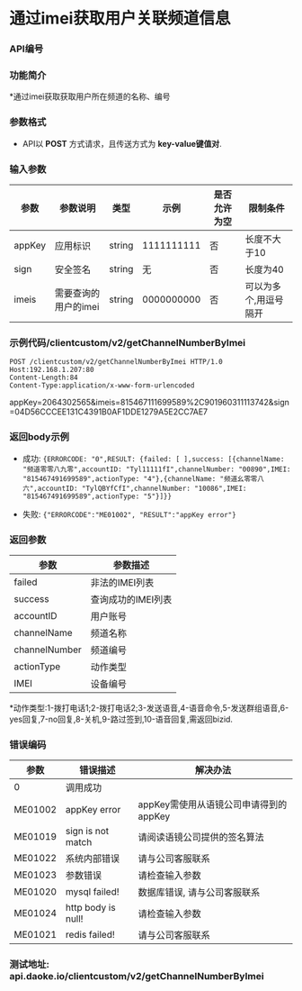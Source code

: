 通过imei获取用户关联频道信息
========================

### API编号

### 功能简介
*通过imei获取获取用户所在频道的名称、编号

### 参数格式

* API以 **POST** 方式请求，且传送方式为 **key-value键值对**.

### 输入参数

 参数                         	| 参数说明             	| 类型        |   示例              | 是否允许为空    | 限制条件
-------------------------------|--------------------------|------------|---------------------|-----------------|---------------------------
 appKey                     	| 应用标识           		| string  	| 1111111111 			| 否           	| 长度不大于10
 sign                       	| 安全签名           		| string  	| 无          		| 否           	| 长度为40
 imeis                  		| 需要查询的用户的imei     | string  	| 0000000000  		| 否            	| 可以为多个,用逗号隔开

### 示例代码/clientcustom/v2/getChannelNumberByImei

	POST /clientcustom/v2/getChannelNumberByImei HTTP/1.0
	Host:192.168.1.207:80
	Content-Length:84
	Content-Type:application/x-www-form-urlencoded

appKey=2064302565&imeis=815467111699589%2C901960311113742&sign=04D56CCCEE131C4391B0AF1DDE1279A5E2CC7AE7

### 返回body示例

* 成功: `{ERRORCODE: "0",RESULT: {failed: [ ],success: [{channelName: "频道零零八九零",accountID: "Tyl11111fI",channelNumber: "00890",IMEI: "815467491699589",actionType: "4"},{channelName: "频道幺零零八六",accountID: "TylQBYfCfI",channelNumber: "10086",IMEI: "815467491699589",actionType: "5"}]}} `

* 失败: `{"ERRORCODE":"ME01002", "RESULT":"appKey error"}`

### 返回参数

 参数      	 |  参数描述 
-------------|----------------
failed		 | 非法的IMEI列表
success      | 查询成功的IMEI列表
accountID    | 用户账号
channelName  | 频道名称
channelNumber| 频道编号
actionType   | 动作类型
IMEI 		 | 设备编号


*动作类型:1-拨打电话1;2-拨打电话2;3-发送语音,4-语音命令,5-发送群组语音,6-yes回复,7-no回复,8-关机,9-路过签到,10-语音回复,需返回bizid.


### 错误编码

 参数                 | 错误描述               | 解决办法     
----------------------|------------------------|---------------------------------------
 0                    | 调用成功               | 
 ME01002              | appKey error           | appKey需使用从语镜公司申请得到的appKey
 ME01019              | sign is not match      | 请阅读语镜公司提供的签名算法
 ME01022              | 系统内部错误           | 请与公司客服联系
 ME01023              | 参数错误               | 请检查输入参数
 ME01020              | mysql failed!		   | 数据库错误, 请与公司客服联系
 ME01024              | http body is null!     | 请检查输入参数
 ME01021              |redis failed!           |请与公司客服联系

### 测试地址: api.daoke.io/clientcustom/v2/getChannelNumberByImei


